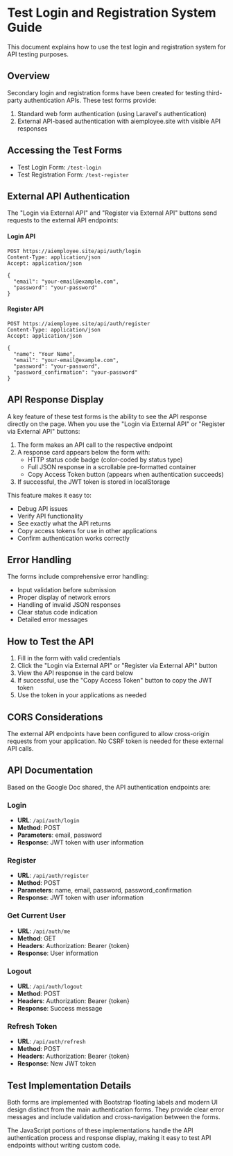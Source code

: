 # Test Login and Registration System Guide

This document explains how to use the test login and registration system for API testing purposes.

## Overview

Secondary login and registration forms have been created for testing third-party authentication APIs. These test forms provide:

1. Standard web form authentication (using Laravel's authentication)
2. External API-based authentication with aiemployee.site with visible API responses

## Accessing the Test Forms

- Test Login Form: `/test-login`
- Test Registration Form: `/test-register`

## External API Authentication

The "Login via External API" and "Register via External API" buttons send requests to the external API endpoints:

#### Login API

```
POST https://aiemployee.site/api/auth/login
Content-Type: application/json
Accept: application/json

{
  "email": "your-email@example.com",
  "password": "your-password"
}
```

#### Register API

```
POST https://aiemployee.site/api/auth/register
Content-Type: application/json
Accept: application/json

{
  "name": "Your Name",
  "email": "your-email@example.com",
  "password": "your-password",
  "password_confirmation": "your-password"
}
```

## API Response Display

A key feature of these test forms is the ability to see the API response directly on the page. When you use the "Login via External API" or "Register via External API" buttons:

1. The form makes an API call to the respective endpoint
2. A response card appears below the form with:
   - HTTP status code badge (color-coded by status type)
   - Full JSON response in a scrollable pre-formatted container
   - Copy Access Token button (appears when authentication succeeds)
3. If successful, the JWT token is stored in localStorage

This feature makes it easy to:
- Debug API issues
- Verify API functionality
- See exactly what the API returns
- Copy access tokens for use in other applications
- Confirm authentication works correctly

## Error Handling

The forms include comprehensive error handling:
- Input validation before submission
- Proper display of network errors
- Handling of invalid JSON responses
- Clear status code indication
- Detailed error messages

## How to Test the API

1. Fill in the form with valid credentials
2. Click the "Login via External API" or "Register via External API" button
3. View the API response in the card below
4. If successful, use the "Copy Access Token" button to copy the JWT token
5. Use the token in your applications as needed

## CORS Considerations

The external API endpoints have been configured to allow cross-origin requests from your application. No CSRF token is needed for these external API calls.

## API Documentation

Based on the Google Doc shared, the API authentication endpoints are:

### Login
- **URL**: `/api/auth/login`
- **Method**: POST
- **Parameters**: email, password
- **Response**: JWT token with user information

### Register 
- **URL**: `/api/auth/register`
- **Method**: POST
- **Parameters**: name, email, password, password_confirmation
- **Response**: JWT token with user information

### Get Current User
- **URL**: `/api/auth/me`
- **Method**: GET
- **Headers**: Authorization: Bearer {token}
- **Response**: User information

### Logout
- **URL**: `/api/auth/logout`
- **Method**: POST
- **Headers**: Authorization: Bearer {token}
- **Response**: Success message

### Refresh Token
- **URL**: `/api/auth/refresh`
- **Method**: POST
- **Headers**: Authorization: Bearer {token}
- **Response**: New JWT token

## Test Implementation Details

Both forms are implemented with Bootstrap floating labels and modern UI design distinct from the main authentication forms. They provide clear error messages and include validation and cross-navigation between the forms.

The JavaScript portions of these implementations handle the API authentication process and response display, making it easy to test API endpoints without writing custom code. 
